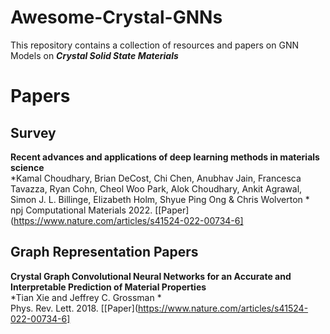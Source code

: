 # Awesome-Crystal-GNNs
This repository contains a collection of resources and papers on GNN Models on ***Crystal Solid State Materials***


# Papers

## Survey

**Recent advances and applications of deep learning methods in materials science** \
*Kamal Choudhary, Brian DeCost, Chi Chen, Anubhav Jain, Francesca Tavazza, Ryan Cohn, Cheol Woo Park, Alok Choudhary, Ankit Agrawal, Simon J. L. Billinge, Elizabeth Holm, Shyue Ping Ong & Chris Wolverton * \
npj Computational Materials  2022. [[Paper](https://www.nature.com/articles/s41524-022-00734-6] 

## Graph Representation Papers

**Crystal Graph Convolutional Neural Networks for an Accurate and Interpretable Prediction of Material Properties** \
*Tian Xie and Jeffrey C. Grossman * \
Phys. Rev. Lett.  2018. [[Paper](https://www.nature.com/articles/s41524-022-00734-6] 

